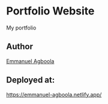 # Portfolio Website
My portfolio
## Author

[Emmanuel Agboola](https://twitter.com/Tom_Agboola)

## Deployed at:

https://emmanuel-agboola.netlify.app/

